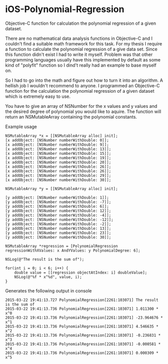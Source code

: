 # iOS-Polynomial-Regression
Objective-C function for calculation the polynomial regression of a given dataset.

There are no mathematical data analysis functions in Objective-C and I couldn't find a suitable math framework for this task. For my thesis I require a function to calculate the polynomial regression of a give data set. Since this function didn't exist I had to write it myself. Problem was that other programming languages usually have this implemented by default as some kind of "polyfit" function so I dind't really had an example to base myself on.

So I had to go into the math and figure out how to turn it into an algorithm. A hellish job I wouldn't recommend to anyone. I programmed an Objective-C function for the calculation the polynomial regression of a given dataset which is extremely easy to use.

You have to give an array of NSNumber for the x values and y values and the desired degree of polynomial you would like to aquire. The function will return an NSMutableArray containing the polynomial constants. 

Example usage

    NSMutableArray *x = [[NSMutableArray alloc] init];
    [x addObject: [NSNumber numberWithDouble: 0]];
    [x addObject: [NSNumber numberWithDouble: 9]];
    [x addObject: [NSNumber numberWithDouble: 13]];
    [x addObject: [NSNumber numberWithDouble: 15]];
    [x addObject: [NSNumber numberWithDouble: 19]];
    [x addObject: [NSNumber numberWithDouble: 20]];
    [x addObject: [NSNumber numberWithDouble: 26]];
    [x addObject: [NSNumber numberWithDouble: 26]];
    [x addObject: [NSNumber numberWithDouble: 29]];
    [x addObject: [NSNumber numberWithDouble: 30]];
    
    NSMutableArray *y = [[NSMutableArray alloc] init];
    
    [y addObject: [NSNumber numberWithDouble: 1]];
    [y addObject: [NSNumber numberWithDouble: -7]];
    [y addObject: [NSNumber numberWithDouble: 6]];
    [y addObject: [NSNumber numberWithDouble: 12]];
    [y addObject: [NSNumber numberWithDouble: -4]];
    [y addObject: [NSNumber numberWithDouble: -12]];
    [y addObject: [NSNumber numberWithDouble: -2]];
    [y addObject: [NSNumber numberWithDouble: 13]];
    [y addObject: [NSNumber numberWithDouble: 23]];
    [y addObject: [NSNumber numberWithDouble: 30]];
    
    NSMutableArray *regression = [PolynomialRegression regressionWithXValues: x AndYValues: y PolynomialDegree: 6];
    
    NSLog(@"The result is the sum of");
    
    for(int i = 0; i < 6; i++) {
        double value = [[regression objectAtIndex: i] doubleValue];
        NSLog(@"%f * x^%d", value, i);
    }

Generates the following output in console
```
2015-03-22 19:41:13.727 PolynomialRegression[2261:103071] The result is the sum of
2015-03-22 19:41:13.736 PolynomialRegression[2261:103071] 1.011300 * x^0
2015-03-22 19:41:13.736 PolynomialRegression[2261:103071] -23.964676 * x^1
2015-03-22 19:41:13.736 PolynomialRegression[2261:103071] 4.546635 * x^2
2015-03-22 19:41:13.736 PolynomialRegression[2261:103071] -0.236831 * x^3
2015-03-22 19:41:13.736 PolynomialRegression[2261:103071] -0.000581 * x^4
2015-03-22 19:41:13.736 PolynomialRegression[2261:103071] 0.000309 * x^5
```
